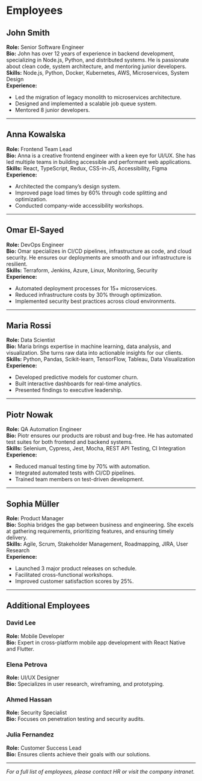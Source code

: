# Employees

## John Smith
**Role:** Senior Software Engineer  
**Bio:** John has over 12 years of experience in backend development, specializing in Node.js, Python, and distributed systems. He is passionate about clean code, system architecture, and mentoring junior developers.  
**Skills:** Node.js, Python, Docker, Kubernetes, AWS, Microservices, System Design  
**Experience:**  
- Led the migration of legacy monolith to microservices architecture.
- Designed and implemented a scalable job queue system.
- Mentored 8 junior developers.

---

## Anna Kowalska
**Role:** Frontend Team Lead  
**Bio:** Anna is a creative frontend engineer with a keen eye for UI/UX. She has led multiple teams in building accessible and performant web applications.  
**Skills:** React, TypeScript, Redux, CSS-in-JS, Accessibility, Figma  
**Experience:**  
- Architected the company’s design system.
- Improved page load times by 60% through code splitting and optimization.
- Conducted company-wide accessibility workshops.

---

## Omar El-Sayed
**Role:** DevOps Engineer  
**Bio:** Omar specializes in CI/CD pipelines, infrastructure as code, and cloud security. He ensures our deployments are smooth and our infrastructure is resilient.  
**Skills:** Terraform, Jenkins, Azure, Linux, Monitoring, Security  
**Experience:**  
- Automated deployment processes for 15+ microservices.
- Reduced infrastructure costs by 30% through optimization.
- Implemented security best practices across cloud environments.

---

## Maria Rossi
**Role:** Data Scientist  
**Bio:** Maria brings expertise in machine learning, data analysis, and visualization. She turns raw data into actionable insights for our clients.  
**Skills:** Python, Pandas, Scikit-learn, TensorFlow, Tableau, Data Visualization  
**Experience:**  
- Developed predictive models for customer churn.
- Built interactive dashboards for real-time analytics.
- Presented findings to executive leadership.

---

## Piotr Nowak
**Role:** QA Automation Engineer  
**Bio:** Piotr ensures our products are robust and bug-free. He has automated test suites for both frontend and backend systems.  
**Skills:** Selenium, Cypress, Jest, Mocha, REST API Testing, CI Integration  
**Experience:**  
- Reduced manual testing time by 70% with automation.
- Integrated automated tests with CI/CD pipelines.
- Trained team members on test-driven development.

---

## Sophia Müller
**Role:** Product Manager  
**Bio:** Sophia bridges the gap between business and engineering. She excels at gathering requirements, prioritizing features, and ensuring timely delivery.  
**Skills:** Agile, Scrum, Stakeholder Management, Roadmapping, JIRA, User Research  
**Experience:**  
- Launched 3 major product releases on schedule.
- Facilitated cross-functional workshops.
- Improved customer satisfaction scores by 25%.

---

## Additional Employees

### David Lee
**Role:** Mobile Developer  
**Bio:** Expert in cross-platform mobile app development with React Native and Flutter.

### Elena Petrova
**Role:** UI/UX Designer  
**Bio:** Specializes in user research, wireframing, and prototyping.

### Ahmed Hassan
**Role:** Security Specialist  
**Bio:** Focuses on penetration testing and security audits.

### Julia Fernandez
**Role:** Customer Success Lead  
**Bio:** Ensures clients achieve their goals with our solutions.

---

*For a full list of employees, please contact HR or visit the company intranet.*
